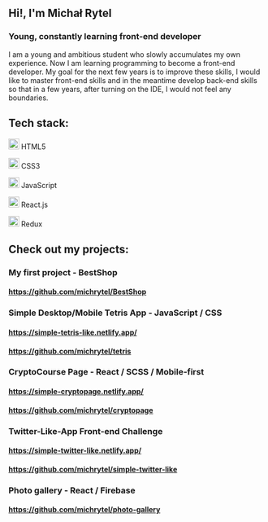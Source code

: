 ## Hi!, I'm Michał Rytel
### Young, constantly learning front-end developer

I am a young and ambitious student who slowly accumulates my own experience. Now I am learning programming to become a front-end developer. My goal for the next few years is to improve these skills, I would like to master front-end skills and in the meantime develop back-end skills so that in a few years, after turning on the IDE, I would not feel any boundaries.

## Tech stack:
<img src="https://github.com/tomchen/stack-icons/blob/master/logos/html-5.svg" alt="HTML5" width="21px" height="21px"> HTML5

<img src="https://github.com/tomchen/stack-icons/blob/master/logos/css-3.svg" alt="CSS3" width="21px" height="21px"> CSS3

<img src="https://github.com/tomchen/stack-icons/blob/master/logos/javascript.svg" alt="JavaScript" width="21px" height="21px"> JavaScript

<img src="https://github.com/tomchen/stack-icons/blob/master/logos/react.svg" alt="React" width="21px" height="21px"> React.js

<img src="https://github.com/tomchen/stack-icons/blob/master/logos/redux.svg" alt="Redux" width="21px" height="21px"> Redux

## Check out my projects:

### My first project - BestShop
#### https://github.com/michrytel/BestShop

### Simple Desktop/Mobile Tetris App - JavaScript / CSS
#### https://simple-tetris-like.netlify.app/
#### https://github.com/michrytel/tetris

### CryptoCourse Page - React / SCSS / Mobile-first 
#### https://simple-cryptopage.netlify.app/
#### https://github.com/michrytel/cryptopage

### Twitter-Like-App Front-end Challenge
#### https://simple-twitter-like.netlify.app/
#### https://github.com/michrytel/simple-twitter-like

### Photo gallery - React / Firebase
#### https://github.com/michrytel/photo-gallery

